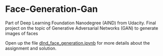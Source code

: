 # Face-Generation-Gan
Part of Deep Learning Foundation Nanodegree (AIND) from Udacity. Final project on the topic of Generative Adversarial Networks (GAN) to generate images of faces

Open up the file [dlnd_face_generation.ipynb](dlnd_face_generation.ipynb) for more details about the assignment and solution.
